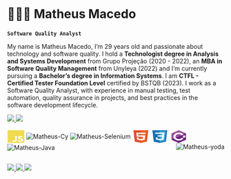# 👨🏽‍💻  Matheus Macedo

**`Software Quality Analyst`**

My name is Matheus Macedo, I’m 29 years old and passionate about technology and software quality. I hold a **Technologist degree in Analysis and Systems Development** from Grupo Projeção (2020 - 2022), an **MBA in Software Quality Management** from Unyleya (2022) and I’m currently pursuing a **Bachelor’s degree in Information Systems**. I am **CTFL - Certified Tester Foundation Level** certified by BSTQB (2023). I work as a Software Quality Analyst, with experience in manual testing, test automation, quality assurance in projects, and best practices in the software development lifecycle.


<div>
  <a href="https://github.com/matheusalexan">
    <img height="180em" src="https://github-readme-stats.vercel.app/api?username=matheusalexan&show_icons=true&theme=radical&include_all_commits=true&count_private=true"/>
    <img height="180em" src="https://github-readme-stats.vercel.app/api/top-langs/?username=matheusalexan&layout=compact&langs_count=16&theme=radical"/>
  </a>

  
<div style="display: inline_block"><br>
  <img align="center" alt="Matheus-Js" height="30" width="40" src="https://raw.githubusercontent.com/devicons/devicon/master/icons/javascript/javascript-plain.svg">
  <img align="center" alt="Matheus-Cy" height="30" width="40" src="https://cdn.jsdelivr.net/gh/devicons/devicon@latest/icons/cypressio/cypressio-original.svg">
  <img align="center" alt="Matheus-Selenium" height="30" width="40" src="https://cdn.jsdelivr.net/gh/devicons/devicon@latest/icons/selenium/selenium-original.svg">
  <img align="center" alt="Matheus-HTML" height="30" width="40" src="https://raw.githubusercontent.com/devicons/devicon/master/icons/html5/html5-original.svg">
  <img align="center" alt="Matheus-CSS" height="30" width="40" src="https://raw.githubusercontent.com/devicons/devicon/master/icons/css3/css3-original.svg">
  <img align="center" alt="Matheus-Csharp" height="30" width="40" src="https://raw.githubusercontent.com/devicons/devicon/master/icons/csharp/csharp-original.svg">
  <img align="center" alt="Matheus-Java" height="30" width="40" src="https://cdn.jsdelivr.net/gh/devicons/devicon@latest/icons/java/java-original-wordmark.svg">
  <img align="right" alt="Matheus-yoda" src="https://cdn.discordapp.com/attachments/795358919417397249/825430589581688872/hi.gif">
</div>


##

<div>
  <a href="mailto:macedo.matheus.df@gmail.com" target="_blank">
    <img src="https://img.shields.io/badge/-Gmail-%23333?style=for-the-badge&logo=gmail&logoColor=white">
  </a>
  <a href="https://www.linkedin.com/in/matheus-macedo" target="_blank">
    <img src="https://img.shields.io/badge/-LinkedIn-%230077B5?style=for-the-badge&logo=linkedin&logoColor=white](https://www.linkedin.com/in/matheusaalexandre/)">
  </a>
  <a href="https://discord.gg/matheusmacedo_27904" target="_blank">
    <img src="https://img.shields.io/badge/Discord-7289DA?style=for-the-badge&logo=discord&logoColor=white">
  </a>
</div>



